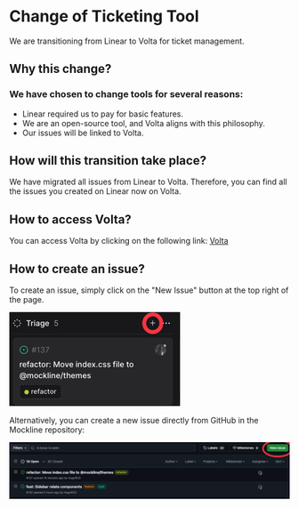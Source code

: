 # Change of Ticketing Tool

We are transitioning from Linear to Volta for ticket management.

## Why this change?

### We have chosen to change tools for several reasons:
-  Linear required us to pay for basic features.
-  We are an open-source tool, and Volta aligns with this philosophy.
-  Our issues will be linked to Volta.

## How will this transition take place?

We have migrated all issues from Linear to Volta. Therefore, you can find all the issues you created on Linear now on Volta.

## How to access Volta?

You can access Volta by clicking on the following link: [Volta](https://volta.net/Mockline/mockline)

## How to create an issue?

To create an issue, simply click on the "New Issue" button at the top right of the page.

![add-issue.png](volta-migration/add-issue-volta.png)

Alternatively, you can create a new issue directly from GitHub in the Mockline repository:

![add-issue-github.png](volta-migration/add-issue-github.png)
